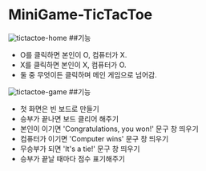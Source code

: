 # MiniGame-TicTacToe

<!-- Image -->
![tictactoe-home](https://user-images.githubusercontent.com/99380780/236129218-35a824f5-3023-4b4b-85b4-07d40a95b666.png)
##기능
- O를 클릭하면 본인이 O, 컴퓨터가 X. 
- X를 클릭하면 본인이 X, 컴퓨터가 O.
- 둘 중 무엇이든 클릭하며 메인 게임으로 넘어감.

![tictactoe-game](https://user-images.githubusercontent.com/99380780/236129223-9afe12c3-0725-43c5-bbae-ce717e3f8eb5.png)
##기능
- 첫 화면은 빈 보드로 만들기 
- 승부가 끝나면 보드 클리어 해주기
- 본인이 이기면 'Congratulations, you won!' 문구 창 띄우기
- 컴퓨터가 이기면 'Computer wins' 문구 창 띄우기
- 무승부가 되면 'It's a tie!' 문구 창 띄우기
- 승부가 끝날 때마다 점수 표기해주기

